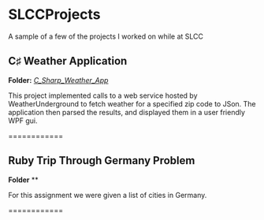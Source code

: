 SLCCProjects
============
A sample of a few of the projects I worked on while at SLCC


## C♯ Weather Application
**Folder:** *[C_Sharp_Weather_App](https://github.com/KyleSwanson/SLCCProjects/tree/master/C_Sharp_Weather_App)*

This project implemented calls to a web service hosted by WeatherUnderground to fetch weather for a specified zip code to JSon. The application then parsed the results, and displayed them in a user friendly WPF gui.

============

## Ruby Trip Through Germany Problem
**Folder** **

For this assignment we were given a list of cities in Germany.

============
